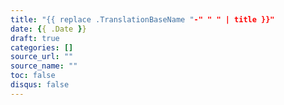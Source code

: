 ```yaml
---
title: "{{ replace .TranslationBaseName "-" " " | title }}"
date: {{ .Date }}
draft: true
categories: []
source_url: ""
source_name: ""
toc: false
disqus: false
---
```

<!--more-->
